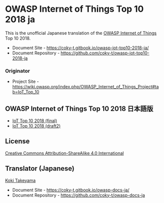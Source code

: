 # OWASP Internet of Things Top 10 2018 ja

This is the unofficial Japanese translation of the [OWASP Internet of Things](https://wiki.owasp.org/index.php/OWASP_Internet_of_Things_Project#tab=IoT_Top_10) Top 10 2018.

- Document Site - <https://coky-t.gitbook.io/owasp-iot-top10-2018-ja/>
- Document Repository - <https://github.com/coky-t/owasp-iot-top10-2018-ja>

### Originator

- Project Site - <https://wiki.owasp.org/index.php/OWASP_Internet_of_Things_Project#tab=IoT_Top_10>

## OWASP Internet of Things Top 10 2018 日本語版

* [IoT Top 10 2018 (final)](Document/IoT_Top_10_2018_final.md)
* [IoT Top 10 2018 (draft2)](Document/IoT_Top_10_2018_draft2.md)

## License

[Creative Commons Attribution-ShareAlike 4.0 International](https://creativecommons.org/licenses/by-sa/4.0/)

## Translator (Japanese)

[Koki Takeyama](https://github.com/coky-t)

- Document Site - <https://coky-t.gitbook.io/owasp-docs-ja/>
- Document Repository - <https://github.com/coky-t/owasp-docs-ja>
